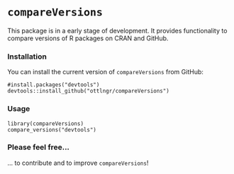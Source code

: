 # `compareVersions`

This package is in a early stage of development. It provides functionality to compare versions of R packages on CRAN and GitHub.

### Installation

You can install the current version of `compareVersions` from GitHub:
```{r}
#install.packages("devtools")
devtools::install_github("ottlngr/compareVersions")
```

### Usage

```{r}
library(compareVersions)
compare_versions("devtools")
```

### Please feel free...

... to contribute and to improve `compareVersions`!
